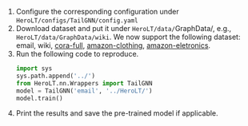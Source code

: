 1. Configure the corresponding configuration under `HeroLT/configs/TailGNN/config.yaml`
2. Download dataset and put it under `HeroLT/data/`GraphData/, e.g., `HeroLT/data/GraphData/wiki`.
We now support the following dataset: email, wiki, [cora-full](https://github.com/Leo-Q-316/ImGAGN/tree/main/dataset/cora), [amazon-clothing](https://github.com/kaize0409/GPN_Graph-Few-shot/tree/master/few_shot_data), [amazon-eletronics](https://github.com/kaize0409/GPN_Graph-Few-shot/tree/master/few_shot_data).
3. Run the following code to reproduce.
   ```python
   import sys
   sys.path.append('../')  
   from HeroLT.nn.Wrappers import TailGNN
   model = TailGNN('email', '../HeroLT/')
   model.train()
   ```
4. Print the results and save the pre-trained model if applicable.